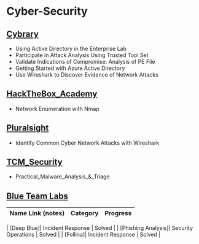 # Cyber-Security



## [Cybrary](https://www.cybrary.it)

* Using Active Directory in the Enterprise Lab
* Participate in Attack Analysis Using Trusted Tool Set
* Validate Indications of Compromise: Analysis of PE File
* Getting Started with Azure Active Directory
* Use Wireshark to Discover Evidence of Network Attacks

## [HackTheBox_Academy](https://academy.hackthebox.com)

* Network Enumeration with Nmap

## [Pluralsight](https://www.pluralsight.com)

* Identify Common Cyber Network Attacks with Wireshark

## [TCM_Security](https://academy.tcm-sec.com)

* Practical_Malware_Analysis_&_Triage


## [Blue Team Labs](https://blueteamlabs.online) 
| Name Link (notes) | Category | Progress |
| :-: | :-: | :-:|

| [Deep Blue]|  Incident Response | Solved |
| [Phishing Analysis]|  Security Operations | Solved |
| [Follina]|  Incident Response | Solved |



